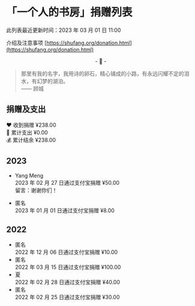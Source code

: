 # 「一个人的书房」捐赠列表

此列表最近更新时间：2023 年 03 月 01 日 11:00

介绍及注意事项 [https://shufang.org/donation.html](https://shufang.org/donation.html)

<p align="center">- 🌱 -</p>

> 那里有我的名字，我用诗的卵石，精心铺成的小路，有永远闪耀不定的泪水，有幻梦的湖泊。  
> —— 顾城

## 捐赠及支出

❤️ 收到捐赠 ¥238.00  
🧾 累计支出 ¥0.00  
💰 累计结余 ¥238.00

## 2023

- Yang Meng  
  2023 年 02 月 27 日通过支付宝捐赠 ¥50.00  
  留言：谢谢你们！

- 匿名  
  2023 年 01 月 01 日通过支付宝捐赠 ¥8.00

## 2022

- 匿名  
  2022 年 12 月 06 日通过支付宝捐赠 ¥10.00
- 匿名  
  2022 年 03 月 15 日通过支付宝捐赠 ¥100.00
- 夏  
  2022 年 02 月 28 日通过支付宝捐赠 ¥40.00
- 匿名  
  2022 年 02 月 25 日通过支付宝捐赠 ¥30.00
